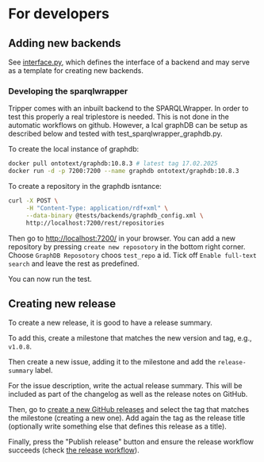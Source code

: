 # For developers

## Adding new backends

See [interface.py], which defines the interface of a backend and may serve as a template for creating new backends.

### Developing the sparqlwrapper

Tripper comes with an inbuilt backend to the SPARQLWrapper. In order
to test this properly a real triplestore is needed. This is not done in the
automatic workflows on github. However, a lcal graphDB can be setup as described below and tested with test_sparqlwrapper_graphdb.py.

To create the local instance of graphdb:
```bash
docker pull ontotext/graphdb:10.8.3 # latest tag 17.02.2025
docker run -d -p 7200:7200 --name graphdb ontotext/graphdb:10.8.3
```

To create a repository in the graphdb isntance:
```bash
curl -X POST \
     -H "Content-Type: application/rdf+xml" \
     --data-binary @tests/backends/graphdb_config.xml \
     http://localhost:7200/rest/repositories
```

Then go to  [http://localhost:7200/](http://localhost:7200/) in your browser.
You can add a new repository by pressing `create new reposotory` in the bottom right corner. Choose `GraphDB Reposotory` choos `test_repo` a id.
Tick off `Enable full-text search` and leave the rest as predefined.

You can now run the test.



## Creating new release

To create a new release, it is good to have a release summary.

To add this, create a milestone that matches the new version and tag, e.g., `v1.0.8`.

Then create a new issue, adding it to the milestone and add the `release-summary` label.

For the issue description, write the actual release summary.
This will be included as part of the changelog as well as the release notes on GitHub.

Then, go to [create a new GitHub releases](https://github.com/EMMC-ASBL/tripper/releases/new) and select the tag that matches the milestone (creating a new one).
Add again the tag as the release title (optionally write something else that defines this release as a title).

Finally, press the "Publish release" button and ensure the release workflow succeeds (check [the release workflow](https://github.com/EMMC-ASBL/tripper/actions/workflows/cd_release.yml)).




[interface.py]: https://github.com/EMMC-ASBL/tripper/blob/master/tripper/interface.py
